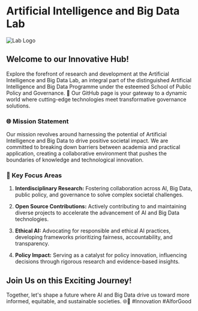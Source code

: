 # Artificial Intelligence and Big Data Lab

![Lab Logo](.png)

## Welcome to our Innovative Hub!

Explore the forefront of research and development at the Artificial Intelligence and Big Data Lab, an integral part of the distinguished Artificial Intelligence and Big Data Programme under the esteemed School of Public Policy and Governance. 🚀 Our GitHub page is your gateway to a dynamic world where cutting-edge technologies meet transformative governance solutions.

### 🌐 Mission Statement

Our mission revolves around harnessing the potential of Artificial Intelligence and Big Data to drive positive societal impact. We are committed to breaking down barriers between academia and practical application, creating a collaborative environment that pushes the boundaries of knowledge and technological innovation.

### 🎯 Key Focus Areas

1. **Interdisciplinary Research:** Fostering collaboration across AI, Big Data, public policy, and governance to solve complex societal challenges.
   
2. **Open Source Contributions:** Actively contributing to and maintaining diverse projects to accelerate the advancement of AI and Big Data technologies.

3. **Ethical AI:** Advocating for responsible and ethical AI practices, developing frameworks prioritizing fairness, accountability, and transparency.

4. **Policy Impact:** Serving as a catalyst for policy innovation, influencing decisions through rigorous research and evidence-based insights.

## Join Us on this Exciting Journey!

Together, let's shape a future where AI and Big Data drive us toward more informed, equitable, and sustainable societies. 🌐🤖 #Innovation #AIforGood
